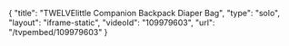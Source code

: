 {
    "title": "TWELVElittle Companion Backpack Diaper Bag",
    "type": "solo",
    "layout": "iframe-static",
    "videoId": "109979603",
    "url": "\/tvpembed\/109979603"
}